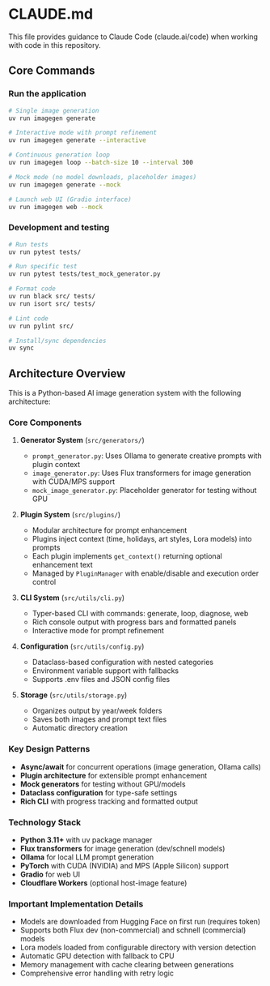 # CLAUDE.md

This file provides guidance to Claude Code (claude.ai/code) when working with code in this repository.

## Core Commands

### Run the application
```bash
# Single image generation
uv run imagegen generate

# Interactive mode with prompt refinement
uv run imagegen generate --interactive

# Continuous generation loop
uv run imagegen loop --batch-size 10 --interval 300

# Mock mode (no model downloads, placeholder images)
uv run imagegen generate --mock

# Launch web UI (Gradio interface)
uv run imagegen web --mock
```

### Development and testing
```bash
# Run tests
uv run pytest tests/

# Run specific test
uv run pytest tests/test_mock_generator.py

# Format code
uv run black src/ tests/
uv run isort src/ tests/

# Lint code
uv run pylint src/

# Install/sync dependencies
uv sync
```

## Architecture Overview

This is a Python-based AI image generation system with the following architecture:

### Core Components

1. **Generator System** (`src/generators/`)
   - `prompt_generator.py`: Uses Ollama to generate creative prompts with plugin context
   - `image_generator.py`: Uses Flux transformers for image generation with CUDA/MPS support
   - `mock_image_generator.py`: Placeholder generator for testing without GPU

2. **Plugin System** (`src/plugins/`)
   - Modular architecture for prompt enhancement
   - Plugins inject context (time, holidays, art styles, Lora models) into prompts
   - Each plugin implements `get_context()` returning optional enhancement text
   - Managed by `PluginManager` with enable/disable and execution order control

3. **CLI System** (`src/utils/cli.py`)
   - Typer-based CLI with commands: generate, loop, diagnose, web
   - Rich console output with progress bars and formatted panels
   - Interactive mode for prompt refinement

4. **Configuration** (`src/utils/config.py`)
   - Dataclass-based configuration with nested categories
   - Environment variable support with fallbacks
   - Supports .env files and JSON config files

5. **Storage** (`src/utils/storage.py`)
   - Organizes output by year/week folders
   - Saves both images and prompt text files
   - Automatic directory creation

### Key Design Patterns

- **Async/await** for concurrent operations (image generation, Ollama calls)
- **Plugin architecture** for extensible prompt enhancement
- **Mock generators** for testing without GPU/models
- **Dataclass configuration** for type-safe settings
- **Rich CLI** with progress tracking and formatted output

### Technology Stack

- **Python 3.11+** with uv package manager
- **Flux transformers** for image generation (dev/schnell models)
- **Ollama** for local LLM prompt generation
- **PyTorch** with CUDA (NVIDIA) and MPS (Apple Silicon) support
- **Gradio** for web UI
- **Cloudflare Workers** (optional host-image feature)

### Important Implementation Details

- Models are downloaded from Hugging Face on first run (requires token)
- Supports both Flux dev (non-commercial) and schnell (commercial) models
- Lora models loaded from configurable directory with version detection
- Automatic GPU detection with fallback to CPU
- Memory management with cache clearing between generations
- Comprehensive error handling with retry logic